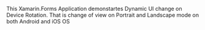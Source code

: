 This Xamarin.Forms Application demonstartes Dynamic UI change on Device Rotation. That is change of view on Portrait and Landscape mode on both Android and iOS OS
